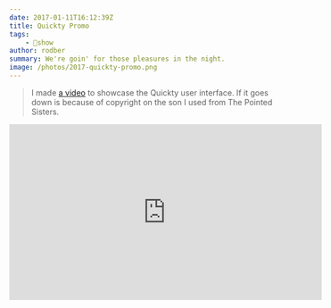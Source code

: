 ```yaml
---
date: 2017-01-11T16:12:39Z
title: Quickty Promo
tags:
    - 🤯show
author: rodber
summary: We're goin' for those pleasures in the night.
image: /photos/2017-quickty-promo.png
---
```


> I made [a video](https://www.youtube.com/watch?v=9DrJKfVq6co) to showcase the Quickty user interface. If it goes down is because of copyright on the son I used from The Pointed Sisters.

<iframe width="560" height="315"  id="youtube_iframe" src="https://www.youtube.com/embed/9DrJKfVq6co?feature=oembed&amp;enablejsapi=1&amp;origin=https://safe.txmblr.com&amp;wmode=opaque" frameborder="0" allow="accelerometer; autoplay; encrypted-media; gyroscope; picture-in-picture" allowfullscreen></iframe>